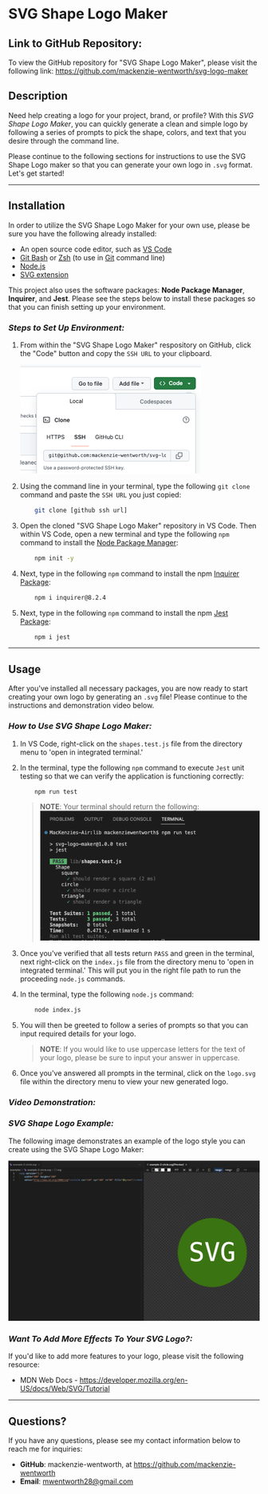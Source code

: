 # SVG Shape Logo Maker

## Link to GitHub Repository: 
To view the GitHub repository for "SVG Shape Logo Maker", please visit the following link: https://github.com/mackenzie-wentworth/svg-logo-maker


## Description
Need help creating a logo for your project, brand, or profile? With this *SVG Shape Logo Maker*, you can quickly generate a clean and simple logo by following a series of prompts to pick the shape, colors, and text that you desire through the command line. 

Please continue to the following sections for instructions to use the SVG Shape Logo maker so that you can generate your own logo in `.svg` format. Let's get started!

---

## Installation
In order to utilize the SVG Shape Logo Maker for your own use, please be sure you have the following already installed:
* An open source code editor, such as [VS Code](https://code.visualstudio.com/)
* [Git Bash](https://www.educative.io/answers/how-to-install-git-bash-in-windows) or [Zsh](https://github.com/ohmyzsh/ohmyzsh/wiki/Installing-ZSH) (to use in [Git](https://github.com/git-guides/install-git) command line)
* [Node.js](https://nodejs.org/en)
* [SVG extension](https://marketplace.visualstudio.com/items?itemName=jock.svg)

This project also uses the software packages: **Node Package Manager**, **Inquirer**, and **Jest**. Please see the steps below to install these packages so that you can finish setting up your environment. 


### *Steps to Set Up Environment:*
1. From within the "SVG Shape Logo Maker" respository on GitHub, click the "Code" button and copy the `SSH URL` to your clipboard.

    ![An image to demonstrate where in GitHub to click the green "code" button to copy SSH URL.](./assets/images/copy-logo-maker-ssh.png)

2. Using the command line in your terminal, type the following `git clone` command and paste the `SSH URL` you just copied:  

    ```bash
        git clone [github ssh url]
    ```

3. Open the cloned "SVG Shape Logo Maker" repository in VS Code. Then within VS Code, open a new terminal and type the following `npm` command to install the [Node Package Manager](https://www.npmjs.com/):

    ```bash
        npm init -y
    ```

4. Next, type in the following `npm` command to install the npm [Inquirer Package](https://www.npmjs.com/package/inquirer):

    ```bash
        npm i inquirer@8.2.4
    ```

5. Next, type in the following `npm` command to install the npm [Jest Package](https://www.npmjs.com/package/jest):

    ```bash
        npm i jest
    ```

---

## Usage
After you've installed all necessary packages, you are now ready to start creating your own logo by generating an `.svg` file! Please continue to the instructions and demonstration video below. 

### *How to Use SVG Shape Logo Maker:*
1. In VS Code, right-click on the `shapes.test.js` file from the directory menu to 'open in integrated terminal.'

2. In the terminal, type the following `npm` command to execute `Jest` unit testing so that we can verify the application is functioning correctly:

    ```bash
        npm run test
    ```
    >**NOTE**: Your terminal should return the following:
    ![An image to demonstrate where in GitHub to click the green "code" button to copy SSH URL.](./assets/images/svglogo-jest-test.png)

3. Once you've verified that all tests return `PASS` and green in the terminal, next right-click on the `index.js` file from the directory menu to 'open in integrated terminal.' This will put you in the right file path to run the proceeding `node.js` commands.

4. In the terminal, type the following `node.js` command:

    ```bash
        node index.js
    ```

5. You will then be greeted to follow a series of prompts so that you can input required details for your logo.  

    >**NOTE**: If you would like to use uppercase letters for the text of your logo, please be sure to input your answer in uppercase. 

6. Once you've answered all prompts in the terminal, click on the `logo.svg` file within the directory menu to view your new generated logo.

### *Video Demonstration:*

### *SVG Shape Logo Example:*
The following image demonstrates an example of the logo style you can create using the SVG Shape Logo Maker: 

![An image to demonstrate where in GitHub to click the green "code" button to copy SSH URL.](./assets/images/svg_mockup.png)


### *Want To Add More Effects To Your SVG Logo?:*
If you'd like to add more features to your logo, please visit the following resource: 
* MDN Web Docs - https://developer.mozilla.org/en-US/docs/Web/SVG/Tutorial

---

## Questions?
If you have any questions, please see my contact information below to reach me for inquiries:
* **GitHub**: mackenzie-wentworth, at https://github.com/mackenzie-wentworth
* **Email**: mwentworth28@gmail.com
